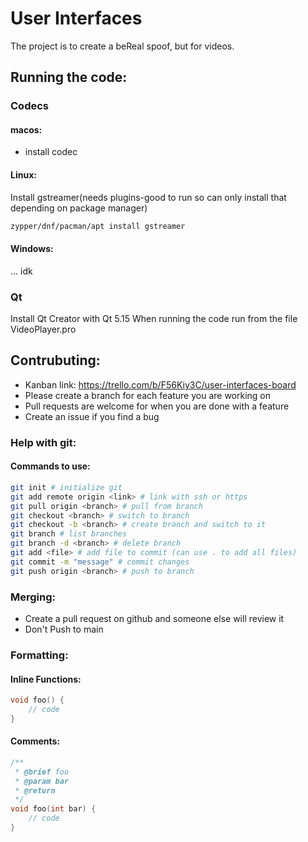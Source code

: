 # User Interfaces
The project is to create a beReal spoof, but for videos.

## Running the code:
### Codecs
#### macos:
- install codec

#### Linux: 
Install gstreamer(needs plugins-good to run so can only install that depending on package manager)
```bash
zypper/dnf/pacman/apt install gstreamer
```
#### Windows:
... idk

### Qt
Install Qt Creator with Qt 5.15
When running the code run from the file VideoPlayer.pro

## Contrubuting:
- Kanban link: https://trello.com/b/F56Kiy3C/user-interfaces-board
- Please create a branch for each feature you are working on
- Pull requests are welcome for when you are done with a feature
- Create an issue if you find a bug

### Help with git:
#### Commands to use:
```bash
git init # initialize git
git add remote origin <link> # link with ssh or https
git pull origin <branch> # pull from branch
git checkout <branch> # switch to branch
git checkout -b <branch> # create branch and switch to it
git branch # list branches
git branch -d <branch> # delete branch
git add <file> # add file to commit (can use . to add all files)
git commit -m "message" # commit changes
git push origin <branch> # push to branch
```
### Merging:
- Create a pull request on github and someone else will review it  
- Don't Push to main

### Formatting:
#### Inline Functions:
```cpp
void foo() {
    // code
}
```
#### Comments:
```cpp
/**
 * @brief foo
 * @param bar
 * @return
 */
void foo(int bar) {
    // code
}
```

